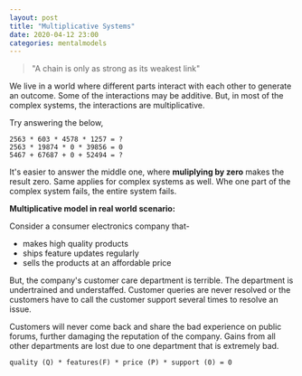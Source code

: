```yaml
---
layout: post
title: "Multiplicative Systems"  
date: 2020-04-12 23:00
categories: mentalmodels
---
```

> "A chain is only as strong as its weakest link"

We live in a world where different parts interact with each other to generate an outcome. Some of the interactions may be additive. But, in most of the complex systems, the interactions are multiplicative. 

Try answering the below, 
```
2563 * 603 * 4578 * 1257 = ?
2563 * 19874 * 0 * 39856 = 0
5467 + 67687 + 0 + 52494 = ? 
```
It's easier to answer the middle one, where <b>muliplying by zero</b> makes the result zero. Same applies for complex systems as well. Whe one part of the complex system fails, the entire system fails. 

<b> Multiplicative model in real world scenario: </b>

Consider a consumer electronics company that-
* makes high quality products 
* ships feature updates regularly
* sells the products at an affordable price

But, the company's customer care department is terrible. The department is undertrained and understaffed. Customer queries are never resolved or the customers have to call the customer support several times to resolve an issue. 

Customers will never come back and share the bad experience on public forums, further damaging the reputation of the company. Gains from all other departments are lost due to one department that is extremely bad. 
```
quality (Q) * features(F) * price (P) * support (0) = 0
```



